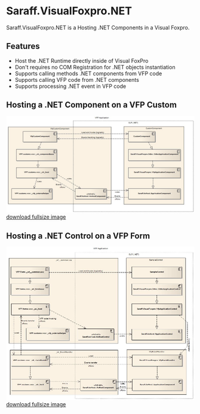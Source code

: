 # Saraff.VisualFoxpro.NET
Saraff.VisualFoxpro.NET is a Hosting .NET Components in a Visual Foxpro.
## Features
* Host the .NET Runtime directly inside of Visual FoxPro
* Don't requires no COM Registration for .NET objects instantiation
* Supports calling methods .NET components from VFP code
* Supports calling VFP code from .NET components
* Supports processing .NET event in VFP code
## Hosting a .NET Component on a VFP Custom
![](./content/Home_vfp_1.jpg)
[download fullsize image](./content/Home_vfp_1.jpg)

## Hosting a .NET Control on a VFP Form
![](./content/Home_vfp_2.jpg)
[download fullsize image](./content/Home_vfp_2.jpg)
